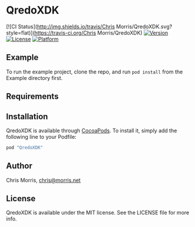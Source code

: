 # QredoXDK

[![CI Status](http://img.shields.io/travis/Chris Morris/QredoXDK.svg?style=flat)](https://travis-ci.org/Chris Morris/QredoXDK)
[![Version](https://img.shields.io/cocoapods/v/QredoXDK.svg?style=flat)](http://cocoapods.org/pods/QredoXDK)
[![License](https://img.shields.io/cocoapods/l/QredoXDK.svg?style=flat)](http://cocoapods.org/pods/QredoXDK)
[![Platform](https://img.shields.io/cocoapods/p/QredoXDK.svg?style=flat)](http://cocoapods.org/pods/QredoXDK)

## Example

To run the example project, clone the repo, and run `pod install` from the Example directory first.

## Requirements

## Installation

QredoXDK is available through [CocoaPods](http://cocoapods.org). To install
it, simply add the following line to your Podfile:

```ruby
pod "QredoXDK"
```

## Author

Chris Morris, chris@morris.net

## License

QredoXDK is available under the MIT license. See the LICENSE file for more info.
